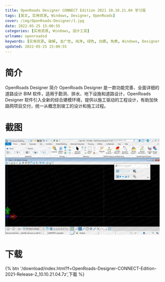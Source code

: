 ```yaml
---
title: OpenRoads Designer CONNECT Edition 2021 10.10.21.04 学习版
tags: [英文, 实用资源, Windows, Designer, OpenRoads]
cover: /img/OpenRoads-Designer/1.jpg
date: 2022-05-25 15:00:55
categories: [实用资源, Windows, 设计工具]
urlname: openroadsd
keywords: [实用资源, 破解, 去广告, 纯净, 绿色, 白嫖, 免费, Windows, Designer, OpenRoads]
updated: 2022-05-25 15:00:55
---
```


# 简介

OpenRoads Designer 简介 OpenRoads Designer 是一款功能完善、全面详细的道路设计 BIM 软件，适用于勘测、排水、地下设施和道路设计，OpenRoads Designer 软件引入全新的综合建模环境，提供以施工驱动的工程设计，有助加快路网项目交付，统一从概念到竣工的设计和施工过程。

# 截图

![](/img/OpenRoads-Designer/2.jpg)

# 下载

{% btn '/download/index.html?f=OpenRoads-Designer-CONNECT-Edition-2021-Release-2_10.10.21.04.7z',下载 %}
